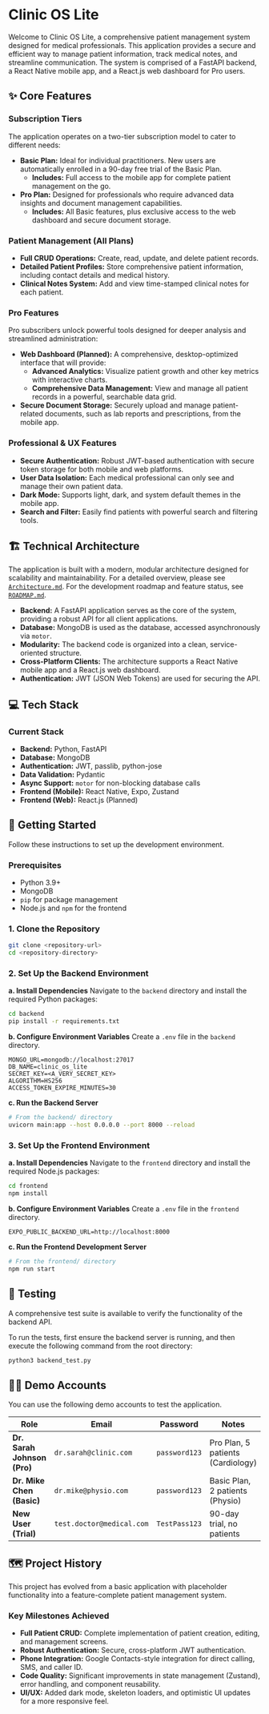 # Clinic OS Lite

Welcome to Clinic OS Lite, a comprehensive patient management system designed for medical professionals. This application provides a secure and efficient way to manage patient information, track medical notes, and streamline communication. The system is comprised of a FastAPI backend, a React Native mobile app, and a React.js web dashboard for Pro users.

## ✨ Core Features

### Subscription Tiers

The application operates on a two-tier subscription model to cater to different needs:

- **Basic Plan:** Ideal for individual practitioners. New users are automatically enrolled in a 90-day free trial of the Basic Plan.
  - **Includes:** Full access to the mobile app for complete patient management on the go.
- **Pro Plan:** Designed for professionals who require advanced data insights and document management capabilities.
  - **Includes:** All Basic features, plus exclusive access to the web dashboard and secure document storage.

### Patient Management (All Plans)
- **Full CRUD Operations:** Create, read, update, and delete patient records.
- **Detailed Patient Profiles:** Store comprehensive patient information, including contact details and medical history.
- **Clinical Notes System:** Add and view time-stamped clinical notes for each patient.

### Pro Features

Pro subscribers unlock powerful tools designed for deeper analysis and streamlined administration:

- **Web Dashboard (Planned):** A comprehensive, desktop-optimized interface that will provide:
  - **Advanced Analytics:** Visualize patient growth and other key metrics with interactive charts.
  - **Comprehensive Data Management:** View and manage all patient records in a powerful, searchable data grid.
- **Secure Document Storage:** Securely upload and manage patient-related documents, such as lab reports and prescriptions, from the mobile app.

### Professional & UX Features
- **Secure Authentication:** Robust JWT-based authentication with secure token storage for both mobile and web platforms.
- **User Data Isolation:** Each medical professional can only see and manage their own patient data.
- **Dark Mode:** Supports light, dark, and system default themes in the mobile app.
- **Search and Filter:** Easily find patients with powerful search and filtering tools.

## 🏗️ Technical Architecture

The application is built with a modern, modular architecture designed for scalability and maintainability. For a detailed overview, please see [`Architecture.md`](./Architecture.md). For the development roadmap and feature status, see [`ROADMAP.md`](./ROADMAP.md).

- **Backend:** A FastAPI application serves as the core of the system, providing a robust API for all client applications.
- **Database:** MongoDB is used as the database, accessed asynchronously via `motor`.
- **Modularity:** The backend code is organized into a clean, service-oriented structure.
- **Cross-Platform Clients:** The architecture supports a React Native mobile app and a React.js web dashboard.
- **Authentication:** JWT (JSON Web Tokens) are used for securing the API.

## 💻 Tech Stack

### Current Stack
- **Backend:** Python, FastAPI
- **Database:** MongoDB
- **Authentication:** JWT, passlib, python-jose
- **Data Validation:** Pydantic
- **Async Support:** `motor` for non-blocking database calls
- **Frontend (Mobile):** React Native, Expo, Zustand
- **Frontend (Web):** React.js (Planned)

## 🚀 Getting Started

Follow these instructions to set up the development environment.

### Prerequisites
- Python 3.9+
- MongoDB
- `pip` for package management
- Node.js and `npm` for the frontend

### 1. Clone the Repository
```bash
git clone <repository-url>
cd <repository-directory>
```

### 2. Set Up the Backend Environment

**a. Install Dependencies**
Navigate to the `backend` directory and install the required Python packages:
```bash
cd backend
pip install -r requirements.txt
```

**b. Configure Environment Variables**
Create a `.env` file in the `backend` directory.
```
MONGO_URL=mongodb://localhost:27017
DB_NAME=clinic_os_lite
SECRET_KEY=<A_VERY_SECRET_KEY>
ALGORITHM=HS256
ACCESS_TOKEN_EXPIRE_MINUTES=30
```

**c. Run the Backend Server**
```bash
# From the backend/ directory
uvicorn main:app --host 0.0.0.0 --port 8000 --reload
```

### 3. Set Up the Frontend Environment

**a. Install Dependencies**
Navigate to the `frontend` directory and install the required Node.js packages:
```bash
cd frontend
npm install
```

**b. Configure Environment Variables**
Create a `.env` file in the `frontend` directory.
```
EXPO_PUBLIC_BACKEND_URL=http://localhost:8000
```

**c. Run the Frontend Development Server**
```bash
# From the frontend/ directory
npm run start
```

## 🧪 Testing

A comprehensive test suite is available to verify the functionality of the backend API.

To run the tests, first ensure the backend server is running, and then execute the following command from the root directory:
```bash
python3 backend_test.py
```

## 🧑‍⚕️ Demo Accounts

You can use the following demo accounts to test the application.

| Role                          | Email                  | Password      | Notes                               |
| ----------------------------- | ---------------------- | ------------- | ----------------------------------- |
| **Dr. Sarah Johnson (Pro)**   | `dr.sarah@clinic.com`  | `password123` | Pro Plan, 5 patients (Cardiology)   |
| **Dr. Mike Chen (Basic)**     | `dr.mike@physio.com`   | `password123` | Basic Plan, 2 patients (Physio)   |
| **New User (Trial)**          | `test.doctor@medical.com` | `TestPass123` | 90-day trial, no patients           |

## 🗺️ Project History

This project has evolved from a basic application with placeholder functionality into a feature-complete patient management system.

### Key Milestones Achieved
- **Full Patient CRUD:** Complete implementation of patient creation, editing, and management screens.
- **Robust Authentication:** Secure, cross-platform JWT authentication.
- **Phone Integration:** Google Contacts-style integration for direct calling, SMS, and caller ID.
- **Code Quality:** Significant improvements in state management (Zustand), error handling, and component reusability.
- **UI/UX:** Added dark mode, skeleton loaders, and optimistic UI updates for a more responsive feel.